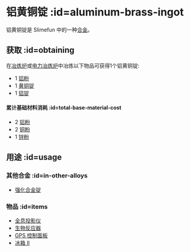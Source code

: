 # 铝黄铜锭 :id=aluminum-brass-ingot

铝黄铜锭是 Slimefun 中的一种[合金](/Ingots#alloys)。

## 获取 :id=obtaining

在[冶炼炉](/Smeltery)或[电力冶炼炉](/Electric-Smeltery)中冶炼以下物品可获得1个铝黄铜锭:

* 1 [铝粉](/Aluminum-Dust)
* 1 [黄铜锭](/Brass-Ingot)
* 1 [铝锭](/Aluminum-Ingot)

#### 累计基础材料消耗 :id=total-base-material-cost

* 2 [铝粉](/Aluminum-Dust)
* 2 [铜粉](/Copper-Dust)
* 1 [锌粉](/Zinc-Dust)

## 用途 :id=usage

### 其他合金 :id=in-other-alloys

* [强化合金锭](/Reinforced-Alloy-Ingot)

### 物品 :id=items

* [全息投影仪](/Hologram-Projector)
* [生物反应器](/Bio-Reactor)
* [GPS 控制面板](/GPS-Control-Panel)
* [冰箱 II](/Freezer)
